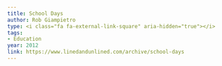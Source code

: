 ```yaml
---
title: School Days
author: Rob Giampietro
type: <i class="fa fa-external-link-square" aria-hidden="true"></i>
tags:
- Education
year: 2012
link: https://www.linedandunlined.com/archive/school-days
---
```

